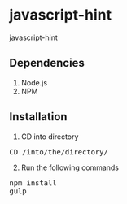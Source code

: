 # javascript-hint
javascript-hint

## Dependencies

1. Node.js
2. NPM

## Installation

1. CD into directory

<pre>CD /into/the/directory/</pre>

2. Run the following commands

<pre>npm install
gulp</pre>
